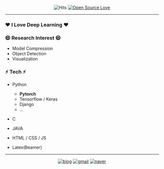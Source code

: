 <div align=center>

![Hits](https://hits.seeyoufarm.com/api/count/incr/badge.svg?url=https://github.com/jjeamin)
[![Open Source Love](https://badges.frapsoft.com/os/v1/open-source.svg?v=103)](https://github.com/jjeamin)

</div>

-----

### ❤️ I Love Deep Learning ❤️

### 😄 Research Interest 😄

- Model Compression
- Object Detection
- Visualization

### ⚡ Tech ⚡

- Python
   + **Pytorch**
   + Tensorflow / Keras
   + Django
   + ...

- C
- JAVA
- HTML / CSS / JS
- Latex(Beamer)

------

<div align=center>

[![blog](https://img.shields.io/badge/Blog-Here-blue?style=for-the-badge)](https://jjeamin.github.io/)
[![gmail](https://img.shields.io/badge/Gmail-Here-red?style=for-the-badge)](mailto:woalsdl600@gmail.com)
[![naver](https://img.shields.io/badge/Naver-Here-green?style=for-the-badge)](mailto:woalsdl500@naver.com)

</div>
